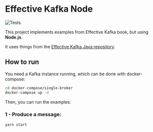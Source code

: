 # Effective Kafka Node

![Tests](https://github.com/mkrtchian/humble-object-pattern/workflows/Tests/badge.svg?branch=main)

This project implements examples from Effective Kafka book, but using **Node.js**.

It uses things from the [Effective Kafka Java repository](https://github.com/ekoutanov/effectivekafka).

## How to run

You need a Kafka instance running, which can be done with docker-compose:

```bash
cd docker-compose/single-broker
docker-compose up -d
```

Then, you can run the examples:

### 1 - Produce a message:

```bash
yarn start
```
